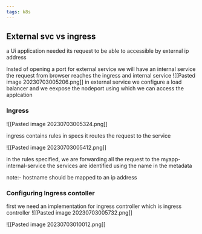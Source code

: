 ```yaml
---
tags: k8s
---
```


## External svc vs ingress

a Ui application needed its request to be able to accessible by external ip address


 Insted of opening a port for external service we will have an internal service
 the request from browser reaches the ingress and internal service
  ![[Pasted image 20230703005206.png]]
  in external service we configure a load balancer and we eexpose the nodeport using which we can access the applcation

### Ingress
![[Pasted image 20230703005324.png]]

ingress contains rules in specs
it routes the request to the service

![[Pasted image 20230703005412.png]]

in the rules specified, we are forwarding all the request to the myapp-internal-service
the services are identified using the name in the metadata 

note:- hostname should be mapped to an ip address


### Configuring Ingress contoller

first we need an implementation for ingress controller which is ingress controller
![[Pasted image 20230703005732.png]]


![[Pasted image 20230703010012.png]]


